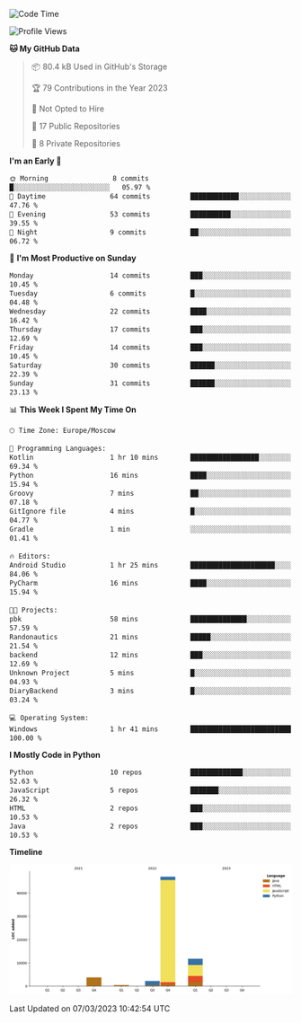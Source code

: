 <!--START_SECTION:waka-->
![Code Time](http://img.shields.io/badge/Code%20Time-35%20hrs%204%20mins-blue)

![Profile Views](http://img.shields.io/badge/Profile%20Views-0-blue)

**🐱 My GitHub Data** 

> 📦 80.4 kB Used in GitHub's Storage 
 > 
> 🏆 79 Contributions in the Year 2023
 > 
> 🚫 Not Opted to Hire
 > 
> 📜 17 Public Repositories 
 > 
> 🔑 8 Private Repositories 
 > 
**I'm an Early 🐤** 

```text
🌞 Morning                8 commits           █░░░░░░░░░░░░░░░░░░░░░░░░   05.97 % 
🌆 Daytime                64 commits          ████████████░░░░░░░░░░░░░   47.76 % 
🌃 Evening                53 commits          ██████████░░░░░░░░░░░░░░░   39.55 % 
🌙 Night                  9 commits           ██░░░░░░░░░░░░░░░░░░░░░░░   06.72 % 
```
📅 **I'm Most Productive on Sunday** 

```text
Monday                   14 commits          ███░░░░░░░░░░░░░░░░░░░░░░   10.45 % 
Tuesday                  6 commits           █░░░░░░░░░░░░░░░░░░░░░░░░   04.48 % 
Wednesday                22 commits          ████░░░░░░░░░░░░░░░░░░░░░   16.42 % 
Thursday                 17 commits          ███░░░░░░░░░░░░░░░░░░░░░░   12.69 % 
Friday                   14 commits          ███░░░░░░░░░░░░░░░░░░░░░░   10.45 % 
Saturday                 30 commits          ██████░░░░░░░░░░░░░░░░░░░   22.39 % 
Sunday                   31 commits          ██████░░░░░░░░░░░░░░░░░░░   23.13 % 
```


📊 **This Week I Spent My Time On** 

```text
🕑︎ Time Zone: Europe/Moscow

💬 Programming Languages: 
Kotlin                   1 hr 10 mins        █████████████████░░░░░░░░   69.34 % 
Python                   16 mins             ████░░░░░░░░░░░░░░░░░░░░░   15.94 % 
Groovy                   7 mins              ██░░░░░░░░░░░░░░░░░░░░░░░   07.18 % 
GitIgnore file           4 mins              █░░░░░░░░░░░░░░░░░░░░░░░░   04.77 % 
Gradle                   1 min               ░░░░░░░░░░░░░░░░░░░░░░░░░   01.41 % 

🔥 Editors: 
Android Studio           1 hr 25 mins        █████████████████████░░░░   84.06 % 
PyCharm                  16 mins             ████░░░░░░░░░░░░░░░░░░░░░   15.94 % 

🐱‍💻 Projects: 
pbk                      58 mins             ██████████████░░░░░░░░░░░   57.59 % 
Randonautics             21 mins             █████░░░░░░░░░░░░░░░░░░░░   21.54 % 
backend                  12 mins             ███░░░░░░░░░░░░░░░░░░░░░░   12.69 % 
Unknown Project          5 mins              █░░░░░░░░░░░░░░░░░░░░░░░░   04.93 % 
DiaryBackend             3 mins              █░░░░░░░░░░░░░░░░░░░░░░░░   03.24 % 

💻 Operating System: 
Windows                  1 hr 41 mins        █████████████████████████   100.00 % 
```

**I Mostly Code in Python** 

```text
Python                   10 repos            █████████████░░░░░░░░░░░░   52.63 % 
JavaScript               5 repos             ███████░░░░░░░░░░░░░░░░░░   26.32 % 
HTML                     2 repos             ███░░░░░░░░░░░░░░░░░░░░░░   10.53 % 
Java                     2 repos             ███░░░░░░░░░░░░░░░░░░░░░░   10.53 % 
```



**Timeline**

![Lines of Code chart](https://raw.githubusercontent.com/Adlemex/Adlemex/main/assets/bar_graph.png)


 Last Updated on 07/03/2023 10:42:54 UTC
<!--END_SECTION:waka-->
